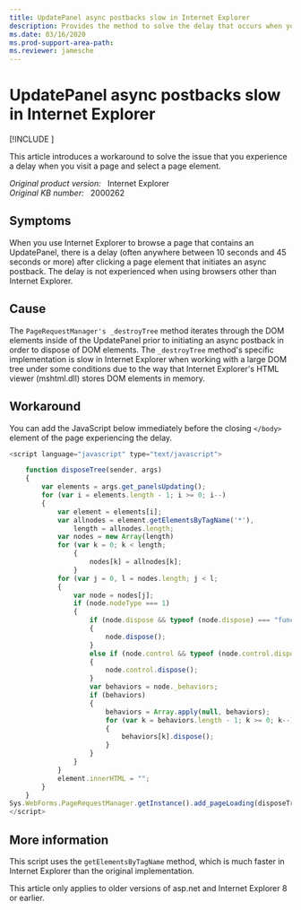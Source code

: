```yaml
---
title: UpdatePanel async postbacks slow in Internet Explorer
description: Provides the method to solve the delay that occurs when you click a page element in Internet Explorer.
ms.date: 03/16/2020
ms.prod-support-area-path: 
ms.reviewer: jamesche
---
```

# UpdatePanel async postbacks slow in Internet Explorer

[!INCLUDE [](../includes/browsers-important.md)]

This article introduces a workaround to solve the issue that you experience a delay when you visit a page and select a page element.

_Original product version:_ &nbsp; Internet Explorer  
_Original KB number:_ &nbsp; 2000262

## Symptoms

When you use Internet Explorer to browse a page that contains an UpdatePanel, there is a delay (often anywhere between 10 seconds and 45 seconds or more) after clicking a page element that initiates an async postback. The delay is not experienced when using browsers other than Internet Explorer.

## Cause

The `PageRequestManager's _destroyTree` method iterates through the DOM elements inside of the UpdatePanel prior to initiating an async postback in order to dispose of DOM elements. The `_destroyTree` method's specific implementation is slow in Internet Explorer when working with a large DOM tree under some conditions due to the way that Internet Explorer's HTML viewer (mshtml.dll) stores DOM elements in memory.

## Workaround

You can add the JavaScript below immediately before the closing `</body>` element of the page experiencing the delay.

```javascript
<script language="javascript" type="text/javascript">

    function disposeTree(sender, args)
    {
        var elements = args.get_panelsUpdating();
        for (var i = elements.length - 1; i >= 0; i--)
        {
            var element = elements[i];
            var allnodes = element.getElementsByTagName('*'),
                length = allnodes.length;
            var nodes = new Array(length)
            for (var k = 0; k < length;
                {
                    nodes[k] = allnodes[k];
                }
            for (var j = 0, l = nodes.length; j < l;
            {
                var node = nodes[j];
                if (node.nodeType === 1)
                {
                    if (node.dispose && typeof (node.dispose) === "function")
                    {
                        node.dispose();
                    }
                    else if (node.control && typeof (node.control.dispose) === "function")
                    {
                        node.control.dispose();
                    }
                    var behaviors = node._behaviors;
                    if (behaviors)
                    {
                        behaviors = Array.apply(null, behaviors);
                        for (var k = behaviors.length - 1; k >= 0; k--)
                        {
                            behaviors[k].dispose();
                        }
                    }
                }
            }
            element.innerHTML = "";
        }
    }
Sys.WebForms.PageRequestManager.getInstance().add_pageLoading(disposeTree);
</script>
```

## More information

This script uses the `getElementsByTagName` method, which is much faster in Internet Explorer than the original implementation.

This article only applies to older versions of asp.net and Internet Explorer 8 or earlier.
